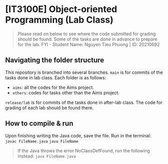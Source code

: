 # [IT3100E] Object-oriented Programming (Lab Class)
> Please read on below to see where the code submitted for grading should be found. Some of the tasks are done in advance to prepare for the lab. 
FYI - Student Name: Nguyen Tieu Phuong | ID: 20210692

## Navigating the folder structure
This repository is branched into several branches.
`main` is for commits of the tasks done in lab class. Each folder is as follows:
* `aims`: all the codes for the Aims project.
* `others`: codes for tasks other than the Aims project.

`release/lab` is for commits of the tasks done in after-lab class. The code for grading of each lab should be found there.

## How to compile & run
Upon finishing writing the Java code, save the file.
Run in the terminal:
`javac FileName.java`
`java FileName`
> If the Java throws the error NoClassDefFound, run the following instead:
`java FileName.java`